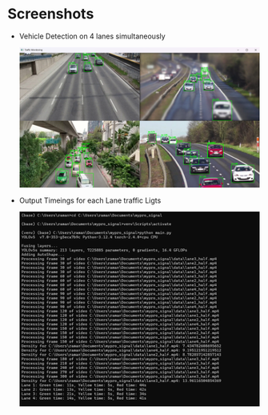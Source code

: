 <h1>Screenshots</h1>
<ul>
  <li>
    <p>Vehicle Detection on 4 lanes simultaneously</p>
    <img src="output/out1.png">
  </li>
  <li>
    <p>Output Timeings for each Lane traffic Ligts</p>
    <img src="output/out2.png">
  </li>
</ul>
